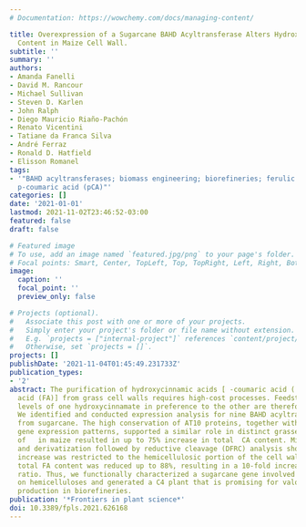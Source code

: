 ```yaml
---
# Documentation: https://wowchemy.com/docs/managing-content/

title: Overexpression of a Sugarcane BAHD Acyltransferase Alters Hydroxycinnamate
  Content in Maize Cell Wall.
subtitle: ''
summary: ''
authors:
- Amanda Fanelli
- David M. Rancour
- Michael Sullivan
- Steven D. Karlen
- John Ralph
- Diego Mauricio Riaño-Pachón
- Renato Vicentini
- Tatiane da Franca Silva
- André Ferraz
- Ronald D. Hatfield
- Elisson Romanel
tags:
- '"BAHD acyltransferases; biomass engineering; biorefineries; ferulic acid (FA);
  p-coumaric acid (pCA)"'
categories: []
date: '2021-01-01'
lastmod: 2021-11-02T23:46:52-03:00
featured: false
draft: false

# Featured image
# To use, add an image named `featured.jpg/png` to your page's folder.
# Focal points: Smart, Center, TopLeft, Top, TopRight, Left, Right, BottomLeft, Bottom, BottomRight.
image:
  caption: ''
  focal_point: ''
  preview_only: false

# Projects (optional).
#   Associate this post with one or more of your projects.
#   Simply enter your project's folder or file name without extension.
#   E.g. `projects = ["internal-project"]` references `content/project/deep-learning/index.md`.
#   Otherwise, set `projects = []`.
projects: []
publishDate: '2021-11-04T01:45:49.231733Z'
publication_types:
- '2'
abstract: The purification of hydroxycinnamic acids [ -coumaric acid ( CA) and ferulic
  acid (FA)] from grass cell walls requires high-cost processes. Feedstocks with increased
  levels of one hydroxycinnamate in preference to the other are therefore highly desirable.
  We identified and conducted expression analysis for nine BAHD acyltransferase   genes
  from sugarcane. The high conservation of AT10 proteins, together with their similar
  gene expression patterns, supported a similar role in distinct grasses. Overexpression
  of   in maize resulted in up to 75% increase in total  CA content. Mild hydrolysis
  and derivatization followed by reductive cleavage (DFRC) analysis showed that  CA
  increase was restricted to the hemicellulosic portion of the cell wall. Furthermore,
  total FA content was reduced up to 88%, resulting in a 10-fold increase in the  CA/FA
  ratio. Thus, we functionally characterized a sugarcane gene involved in  CA content
  on hemicelluloses and generated a C4 plant that is promising for valorizing  CA
  production in biorefineries.
publication: '*Frontiers in plant science*'
doi: 10.3389/fpls.2021.626168
---
```

